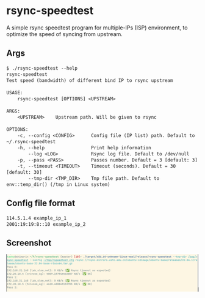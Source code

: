 # rsync-speedtest
A simple rsync speedtest program for multiple-IPs (ISP) environment, to optimize the speed of syncing from upstream.

## Args

```
$ ./rsync-speedtest --help
rsync-speedtest 
Test speed (bandwidth) of different bind IP to rsync upstream

USAGE:
    rsync-speedtest [OPTIONS] <UPSTREAM>

ARGS:
    <UPSTREAM>    Upstream path. Will be given to rsync

OPTIONS:
    -c, --config <CONFIG>      Config file (IP list) path. Default to ~/.rsync-speedtest
    -h, --help                 Print help information
        --log <LOG>            Rsync log file. Default to /dev/null
    -p, --pass <PASS>          Passes number. Default = 3 [default: 3]
    -t, --timeout <TIMEOUT>    Timeout (seconds). Default = 30 [default: 30]
        --tmp-dir <TMP_DIR>    Tmp file path. Default to env::temp_dir() (/tmp in Linux system)
```

## Config file format

```
114.5.1.4 example_ip_1
2001:19:19:8::10 example_ip_2
```

## Screenshot

![Screenshot](assets/demo.png)
